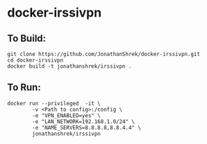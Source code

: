 # docker-irssivpn

## To Build:
```
git clone https://github.com/JonathanShrek/docker-irssivpn.git
cd docker-irssivpn
docker build -t jonathanshrek/irssivpn .
```

## To Run:
```
docker run --privileged  -it \
        -v <Path to config>:/config \
        -e "VPN_ENABLED=yes" \
        -e "LAN_NETWORK=192.168.1.0/24" \
        -e "NAME_SERVERS=8.8.8.8,8.8.4.4" \
        jonathanshrek/irssivpn
```
